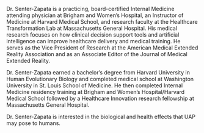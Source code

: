 Dr. Senter-Zapata is a practicing, board-certified Internal Medicine attending physician at Brigham and Women’s Hospital, an Instructor of Medicine at Harvard Medical School, and research faculty at the Healthcare Transformation Lab at Massachusetts General Hospital. His medical research focuses on how clinical decision support tools and artificial intelligence can improve healthcare delivery and medical training. He serves as the Vice President of Research at the American Medical Extended Reality Association and as an Associate Editor of the Journal of Medical Extended Reality.

Dr. Senter-Zapata earned a bachelor’s degree from Harvard University in Human Evolutionary Biology and completed medical school at Washington University in St. Louis School of Medicine. He then completed Internal Medicine residency training at Brigham and Women’s Hospital/Harvard Medical School followed by a Healthcare Innovation research fellowship at Massachusetts General Hospital. 

Dr. Senter-Zapata is interested in the biological and health effects that UAP may pose to humans.
